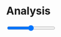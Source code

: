 # Analysis
<div class="slidecontainer">
  <input type="range" min="1" max="100" value="50" class="slider" id="myRange">
</div>